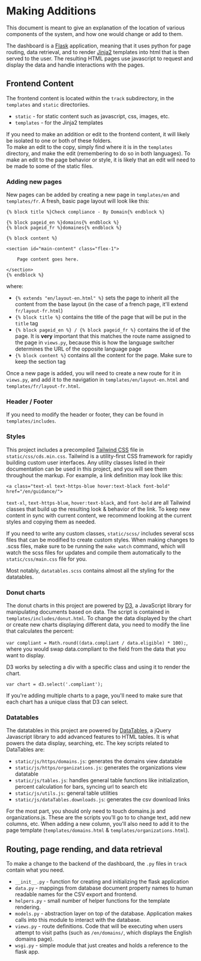 # Making Additions

This document is meant to give an explanation of the location of various components of the system, and how one would change or add to them.

The dashboard is a [Flask](http://flask.pocoo.org/) application, meaning that it uses python for page routing, data retrieval, and to render [Jinja2](http://jinja.pocoo.org/docs/latest/) templates into html that is then served to the user. The resulting HTML pages use javascript to request and display the data and handle interactions with the pages.

## Frontend Content

The frontend content is located within the `track` subdirectory, in the `templates` and `static` directoriies.
* `static` - for static content such as javascript, css, images, etc.
* `templates` - for the Jinja2 templates

If you need to make an addition or edit to the frontend content, it will likely be isolated to one or both of these folders.  
To make an edit to the copy, simply find where it is in the `templates` directory, and make the edit (remembering to do so in both languages).
To make an edit to the page behavior or style, it is likely that an edit will need to be made to some of the static files.

### Adding new pages

New pages can be added by creating a new page in `templates/en` and `templates/fr`. A fresh, basic page layout will look like this:

```{% extends "en/layout-en.html" %}
{% block title %}Check compliance - By Domain{% endblock %}

{% block pageid_en %}domains{% endblock %}
{% block pageid_fr %}domaines{% endblock %}

{% block content %}

<section id="main-content" class="flex-1">

	Page content goes here.

</section>
{% endblock %}
```

where: 

* `{% extends "en/layout-en.html" %}` sets the page to inherit all the content from the base layout (in the case of a french page, it'll extend `fr/layout-fr.html`)
* `{% block title %}` contains the title of the page that will be put in the `title` tag
* `{% block pageid_en %} / {% block pageid_fr %}` contains the id of the page. It is **very** important that this matches the route name assigned to the page in `views.py`, because this is how the language switcher determines the URL of the opposite language page
* `{% block content %}` contains all the content for the page. Make sure to keep the section tag 

Once a new page is added, you will need to create a new route for it in `views.py`, and add it to the navigation in `templates/en/layout-en.html` and `templates/fr/layout-fr.html`.

### Header / Footer

If you need to modify the header or footer, they can be found in `templates/includes`.

### Styles

This project includes a precompiled [Tailwind CSS](https://tailwindcss.com/docs/what-is-tailwind/) file in `static/css/cds.min.css`. Tailwind is a utility-first CSS framework for rapidly building custom user interfaces. Any utility classes listed in their documentation can be used in this project, and you will see them throughout the markup. For example, a link definition may look like this:

`<a class="text-xl text-https-blue hover:text-black font-bold" href="/en/guidance/">`

`text-xl`, `text-https-blue`, `hover:text-black`, and `font-bold` are all Tailwind classes that build up the resulting look & behavior of the link. To keep new content in sync with current content, we recommend looking at the current styles and copying them as needed.

If you need to write any custom classes, `static/scss/` includes several scss files that can be modified to create custom styles. When making changes to .scss files, make sure to be running the `make watch` command, which will watch the scss files for updates and compile them automatically to the `static/css/main.css` file for you.

Most notably, `datatables.scss` contains almost all the styling for the datatables.

### Donut charts

The donut charts in this project are powered by [D3](https://d3js.org/), a JavaScript library for manipulating documents based on data. The script is contained in `templates/includes/donut.html`. To change the data displayed by the chart or create new charts displaying different data, you need to modify the line that calculates the percent:

`var compliant = Math.round((data.compliant / data.eligible) * 100);`, where you would swap data.compliant to the field from the data that you want to display. 

D3 works by selecting a div with a specific class and using it to render the chart. 

`var chart = d3.select('.compliant');`

If you're adding multiple charts to a page, you'll need to make sure that each chart has a unique class that D3 can select.

### Datatables

The datatables in this project are powered by [DataTables](https://datatables.net/), a jQuery Javascript library to add advanced features to HTML tables. It is what powers the data display, searching, etc. The key scripts related to DataTables are:

* `static/js/https/domains.js`: generates the domains view datatable 
* `static/js/https/organizations.js`: generates the organizations view datatable
* `static/js/tables.js`: handles general table functions like initialization, percent calculation for bars, syncing url to search etc
* `static/js/utils.js`: general table utilities 
* `static/js/dataTables.downloads.js`: generates the csv download links

For the most part, you should only need to touch domains.js and organizations.js. These are the scripts you'll go to to change text, add new columns, etc. When adding a new column, you'll also need to add it to the page template (`templates/domains.html` & `templates/organizations.html`).

## Routing, page rending, and data retrieval

To make a change to the backend of the dashboard, the `.py` files in `track` contain what you need.  
* `__init__.py` - function for creating and initializing the flask application
* `data.py` - mappings from database document property names to human readable names for the CSV export and frontend.
* `helpers.py` - small number of helper functions for the template rendering.
* `models.py` - abstraction layer on top of the database. Application makes calls into this module to interact with the database.
* `views.py` - route definitions. Code that will be executing when users attempt to visit paths (such as `/en/domains/`, which displays the English domains page).
* `wsgi.py` - simple module that just creates and holds a reference to the flask app.
